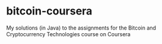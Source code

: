 # bitcoin-coursera
My solutions (in Java) to the assignments for the Bitcoin and Cryptocurrency Technologies course on Coursera
